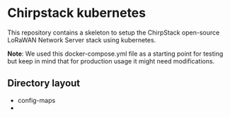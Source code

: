 # Chirpstack kubernetes
This repository contains a skeleton to setup the ChirpStack open-source LoRaWAN Network Server stack using kubernetes.

**Note**: We used this docker-compose.yml file as a starting point for testing but keep in mind that for production usage it might need modifications.

## Directory layout
- config-maps 
- 
